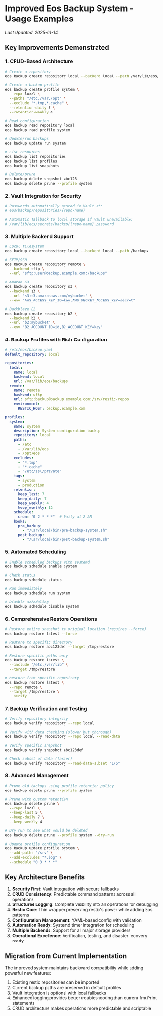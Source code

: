 # Improved Eos Backup System - Usage Examples

*Last Updated: 2025-01-14*

## Key Improvements Demonstrated

### 1. CRUD-Based Architecture
```bash
# Create a repository
eos backup create repository local --backend local --path /var/lib/eos/backups

# Create a backup profile
eos backup create profile system \
  --repo local \
  --paths "/etc,/var,/opt" \
  --exclude "*.tmp,*.cache" \
  --retention-daily 7 \
  --retention-weekly 4

# Read configuration
eos backup read repository local
eos backup read profile system

# Update/run backups
eos backup update run system

# List resources
eos backup list repositories
eos backup list profiles
eos backup list snapshots

# Delete/prune
eos backup delete snapshot abc123
eos backup delete prune --profile system
```

### 2. Vault Integration for Security
```bash
# Passwords automatically stored in Vault at:
# eos/backup/repositories/{repo-name}

# Automatic fallback to local storage if Vault unavailable:
# /var/lib/eos/secrets/backup/{repo-name}.password
```

### 3. Multiple Backend Support
```bash
# Local filesystem
eos backup create repository local --backend local --path /backups

# SFTP/SSH
eos backup create repository remote \
  --backend sftp \
  --url "sftp:user@backup.example.com:/backups"

# Amazon S3
eos backup create repository s3 \
  --backend s3 \
  --url "s3:s3.amazonaws.com/mybucket" \
  --env "AWS_ACCESS_KEY_ID=key,AWS_SECRET_ACCESS_KEY=secret"

# Backblaze B2
eos backup create repository b2 \
  --backend b2 \
  --url "b2:mybucket" \
  --env "B2_ACCOUNT_ID=id,B2_ACCOUNT_KEY=key"
```

### 4. Backup Profiles with Rich Configuration
```yaml
# /etc/eos/backup.yaml
default_repository: local

repositories:
  local:
    name: local
    backend: local
    url: /var/lib/eos/backups
  remote:
    name: remote
    backend: sftp
    url: sftp:backup@backup.example.com:/srv/restic-repos
    environment:
      RESTIC_HOST: backup.example.com

profiles:
  system:
    name: system
    description: System configuration backup
    repository: local
    paths:
      - /etc
      - /var/lib/eos
      - /opt/eos
    excludes:
      - "*.tmp"
      - "*.cache"
      - "/etc/ssl/private"
    tags:
      - system
      - production
    retention:
      keep_last: 7
      keep_daily: 7
      keep_weekly: 4
      keep_monthly: 12
    schedule:
      cron: "0 2 * * *"  # Daily at 2 AM
    hooks:
      pre_backup:
        - "/usr/local/bin/pre-backup-system.sh"
      post_backup:
        - "/usr/local/bin/post-backup-system.sh"
```

### 5. Automated Scheduling
```bash
# Enable scheduled backups with systemd
eos backup schedule enable system

# Check status
eos backup schedule status

# Run immediately
eos backup schedule run system

# Disable scheduling
eos backup schedule disable system
```

### 6. Comprehensive Restore Operations
```bash
# Restore entire snapshot to original location (requires --force)
eos backup restore latest --force

# Restore to specific directory
eos backup restore abc123def --target /tmp/restore

# Restore specific paths only
eos backup restore latest \
  --include "/etc,/var/lib" \
  --target /tmp/restore

# Restore from specific repository
eos backup restore latest \
  --repo remote \
  --target /tmp/restore \
  --verify
```

### 7. Backup Verification and Testing
```bash
# Verify repository integrity
eos backup verify repository --repo local

# Verify with data checking (slower but thorough)
eos backup verify repository --repo local --read-data

# Verify specific snapshot
eos backup verify snapshot abc123def

# Check subset of data (faster)
eos backup verify repository --read-data-subset "1/5"
```

### 8. Advanced Management
```bash
# Prune old backups using profile retention policy
eos backup delete prune --profile system

# Prune with custom retention
eos backup delete prune \
  --repo local \
  --keep-last 5 \
  --keep-daily 7 \
  --keep-weekly 4

# Dry run to see what would be deleted
eos backup delete prune --profile system --dry-run

# Update profile configuration
eos backup update profile system \
  --add-paths "/srv" \
  --add-excludes "*.log" \
  --schedule "0 3 * * *"
```

## Key Architecture Benefits

1. **Security First**: Vault integration with secure fallbacks
2. **CRUD Consistency**: Predictable command patterns across all operations
3. **Structured Logging**: Complete visibility into all operations for debugging
4. **Restic Core**: Thin wrapper preserving restic's power while adding Eos patterns
5. **Configuration Management**: YAML-based config with validation
6. **Automation Ready**: Systemd timer integration for scheduling
7. **Multiple Backends**: Support for all major storage providers
8. **Operational Excellence**: Verification, testing, and disaster recovery ready

## Migration from Current Implementation

The improved system maintains backward compatibility while adding powerful new features:

1. Existing restic repositories can be imported
2. Current backup paths are preserved in default profiles
3. Vault integration is optional with local fallbacks
4. Enhanced logging provides better troubleshooting than current fmt.Print statements
5. CRUD architecture makes operations more predictable and scriptable